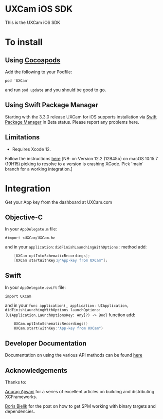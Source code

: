 # UXCam iOS SDK

This is the UXCam iOS SDK

# To install

## Using [Cocoapods](https://cocoapods.org/)

Add the following to your Podfile:

`pod 'UXCam'`

and run `pod update` and you should be good to go.


## Using Swift Package Manager

Starting with the 3.3.0 release UXCam for iOS supports installation via [Swift Package Manager](https://swift.org/package-manager/) in Beta status. Please report any problems here.

## Limitations

- Requires Xcode 12.

Follow the instructions [here](SwiftPM-README.md)
[NB: on Version 12.2 (12B45b) on macOS 10.15.7 (19H15) picking to resolve to a version is crashing XCode. Pick 'main' branch for a working integration.]

# Integration

Get your App key from the dashboard at UXCam.com

## Objective-C

In your `AppDelegate.m` file:

	#import <UXCam/UXCam.h>

and in your `application:didFinishLaunchingWithOptions:` method add:

```objective-c
	[UXCam optIntoSchematicRecordings];
	[UXCam startWithKey:@"App-key from UXCam"]; 
```

## Swift

In your `AppDelegate.swift` file:

	import UXCam
	
and in your `func application(_ application: UIApplication, didFinishLaunchingWithOptions launchOptions: [UIApplication.LaunchOptionsKey: Any]?) -> Bool` function add:

```swift
	UXCam.optIntoSchematicRecordings()
	UXCam.start(withKey:"App-key from UXCam")
```


## Developer Documentation

Documentation on using the various API methods can be found [here](https://help.uxcam.com/hc/en-us/categories/115000129131-Developer-Guide)



## Acknowledgements

Thanks to:

 [Anurag Ajwani](https://medium.com/@anuragajwani) for a series of excellent articles on building and distributing XCFrameworks.
 
 [Boris Bielik](https://forums.swift.org/t/swiftpm-binary-target-with-sub-dependencies/40197/7) for the post on how to get SPM working with binary targets and dependencies.
 
